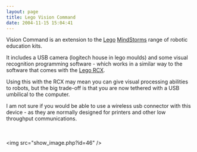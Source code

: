 ```yaml
---
layout: page
title: Lego Vision Command
date: 2004-11-15 15:04:41
---
```

<p>Vision Command is an extension to the <a class="wiki" href="/wiki/lego.html" title="The best known construction toy">Lego</a> <a class="wiki" href="/wiki/mindstorms.html" title="A Robotic construction toy system from Lego">MindStorms</a> range of robotic education kits.
</p>
<p>It includes a USB camera (logitech house in lego moulds) and some visual recognition programming software - which works in a similar way to the software that comes with the <a class="wiki" href="/wiki/lego_rcx.html" title="The Lego RCX">Lego RCX</a>.
</p>
<p>Using this with the RCX may mean you can give visual processing abilities to robots, but the big trade-off is that you are now tethered with a USB umbilical to the computer.
</p>
<p>I am not sure if you would be able to use a wireless usb connector with this device - as they are normally designed for printers and other low throughput communications.
</p>
<p>
<br/>
<br/>&lt;img src="show_image.php?id=46" /&gt;
</p>
